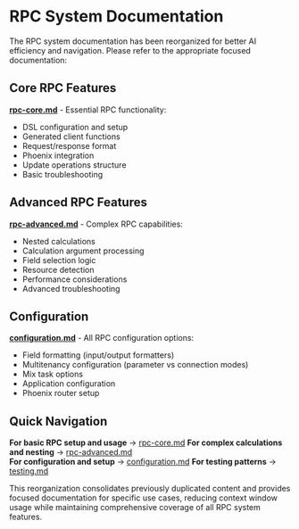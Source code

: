 # RPC System Documentation

The RPC system documentation has been reorganized for better AI efficiency and navigation. Please refer to the appropriate focused documentation:

## Core RPC Features
**[rpc-core.md](./rpc-core.md)** - Essential RPC functionality:
- DSL configuration and setup
- Generated client functions
- Request/response format
- Phoenix integration
- Update operations structure
- Basic troubleshooting

## Advanced RPC Features  
**[rpc-advanced.md](./rpc-advanced.md)** - Complex RPC capabilities:
- Nested calculations
- Calculation argument processing
- Field selection logic
- Resource detection
- Performance considerations
- Advanced troubleshooting

## Configuration
**[configuration.md](./configuration.md)** - All RPC configuration options:
- Field formatting (input/output formatters)
- Multitenancy configuration (parameter vs connection modes)
- Mix task options
- Application configuration
- Phoenix router setup

## Quick Navigation

**For basic RPC setup and usage** → [rpc-core.md](./rpc-core.md)
**For complex calculations and nesting** → [rpc-advanced.md](./rpc-advanced.md)  
**For configuration and setup** → [configuration.md](./configuration.md)
**For testing patterns** → [testing.md](./testing.md)

This reorganization consolidates previously duplicated content and provides focused documentation for specific use cases, reducing context window usage while maintaining comprehensive coverage of all RPC system features.